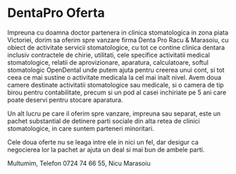 # DentaPro Oferta

Impreuna cu doamna doctor partenera in clinica stomatologica in zona piata Victoriei, dorim sa oferim spre vanzare firma Denta Pro Racu & Marasoiu, cu obiect de activitate servicii stomatologice, cu tot ce contine clinica dentara inclusiv contractele de chirie, utilitati, cele specifice activitatii medical stomatologice, relatii de aprovizionare, aparatura, calculatoare, softul stomatologic OpenDental unde putem ajuta pentru creerea unui cont, si tot ceea ce mai sustine o activitate medicala la cel mai inalt nivel. Avem doua camere destinate activitatii stomatologice sau medicale, si o camera de tip birou pentru contabilitate, precum si un pod al casei inchiriate pe 5 ani care poate deservi pentru stocare aparatura.

Un alt lucru pe care il oferim spre vanzare, impreuna sau separat, este un pachet substantial de detinere parti sociale din alta retea de clinici stomatologice, in care suntem parteneri minoritari.

Cele doua oferte nu se leaga intre ele in nici un fel, dar desigur ca negocierea lor la pachet ar ajuta un deal si mai bun de ambele parti.

Multumim,
Telefon 0724 74 66 55,
Nicu Marasoiu
